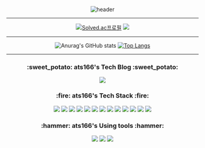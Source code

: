<div align=center>
  
<!-- ![header](https://capsule-render.vercel.app/api?type=rounded&color=auto&height=100&section=header&text=Welcome%20ats166's%20Github&fontSize=20) -->
  
![header](https://capsule-render.vercel.app/api?type=waving&color=FECC00&height=300&section=header&text=Welcome%20ats166's%20Github%20&fontSize=50&fontColor=ffffff)
<hr>

[![Solved.ac프로필](http://mazassumnida.wtf/api/v2/generate_badge?boj=ats16)](https://solved.ac/ats16)
<img src="http://mazandi.herokuapp.com/api?handle=ats16&theme=warm"/>
  
  <hr>
  

![Anurag's GitHub stats](https://github-readme-stats.vercel.app/api?username=ats166&show_icons=true&theme=gruvbox)
[![Top Langs](https://github-readme-stats.vercel.app/api/top-langs/?username=ats166&layout=compact&theme=gruvbox)](https://github.com/anuraghazra/github-readme-stats)
<hr>
  <h3> :sweet_potato: ats166's Tech Blog :sweet_potato: </h3>
  
<a href="https://bt-to-tp.tistory.com/"><img src="https://img.shields.io/badge/Tistory-black?style=flat-square&logo=Tistory&logoColor=white"/></a>
  
  <h3> :fire: ats166's Tech Stack :fire: </h3>

<img src="https://img.shields.io/badge/Python-3776AB?style=flat-square&logo=Python&logoColor=white"/>
  
<img src="https://img.shields.io/badge/Java-007396?style=flat-square&logo=Java&logoColor=white"/>
  
<img src="https://img.shields.io/badge/HTML-E34F26?style=flat-square&logo=html5&logoColor=white"/>
  
<img src="https://img.shields.io/badge/CSS-1572B6?style=flat-square&logo=CSS3&logoColor=white"/>
  
<img src="https://img.shields.io/badge/Django-092E20?style=flat-square&logo=Django&logoColor=white"/>
  
<img src="https://img.shields.io/badge/SQLite-003B57?style=flat-square&logo=SQLite&logoColor=white"/>
  
<img src="https://img.shields.io/badge/JavaScript-F7DF1E?style=flat-square&logo=JavaScript&logoColor=white"/>
  
<img src="https://img.shields.io/badge/Node.js-339933?style=flat-square&logo=Node.js&logoColor=white"/>
  
<img src="https://img.shields.io/badge/Vue.js-4FC08D?style=flat-square&logo=Vue.js&logoColor=white"/>
  
<img src="https://img.shields.io/badge/Atom-66595C?style=flat-square&logo=Atom&logoColor=white"/>
  
<img src="https://img.shields.io/badge/Typescript-3178C6?style=flat-square&logo=Typescript&logoColor=white"/>
 
<img src="https://img.shields.io/badge/Storybook-FF4785?style=flat-square&logo=Storybook&logoColor=white"/>
  
<img src="https://img.shields.io/badge/Rust-000000?style=flat-square&logo=Rust&logoColor=white"/>
  
  <h3> :hammer: ats166's Using tools :hammer: </h3>
  
<img src="https://img.shields.io/badge/PyCharm-000000?style=flat-square&logo=PyCharm&logoColor=white"/>
  
<img src="https://img.shields.io/badge/Visual Studio Code-007ACC?style=flat-square&logo=Visual Studio Code&logoColor=white"/>
  
<img src="https://img.shields.io/badge/IntelliJ IDEA-000000?style=flat-square&logo=IntelliJ IDEA&logoColor=white"/>
</div>
